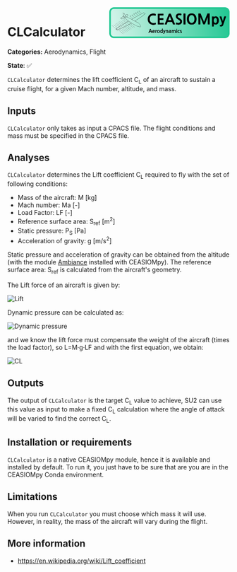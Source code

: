 <img align="right" height="70" src="../../documents/logos/CEASIOMpy_banner_aero.png">

# CLCalculator

**Categories:** Aerodynamics, Flight

**State**: :white_check_mark:


`CLCalculator` determines the lift coefficient C<sub>L</sub> of an aircraft to sustain a cruise flight, for a given Mach number, altitude, and mass.


## Inputs

`CLCalculator` only takes as input a CPACS file. The flight conditions and mass must be specified in the CPACS file.


## Analyses

`CLCalculator` determines the Lift coefficient C<sub>L</sub> required to fly with the set of following conditions:

* Mass of the aircraft: M [kg]
* Mach number: Ma [-] 
* Load Factor: LF [-] 
* Reference surface area: S<sub>ref</sub> [m<sup>2</sup>] 
* Static pressure: P<sub>S</sub> [Pa] 
* Acceleration of gravity: g [m/s<sup>2</sup>]

Static pressure and acceleration of gravity can be obtained from the altitude (with the module [Ambiance](https://github.com/airinnova/ambiance) installed with CEASIOMpy). The reference surface area: S<sub>ref</sub> is calculated from the aircraft's geometry. 

The Lift force of an aircraft is given by:

![Lift](https://latex.codecogs.com/png.image?\dpi{110}\bg{white}L&space;=&space;\frac{1}{2}&space;\cdot&space;q&space;\cdot&space;S_{ref}&space;\cdot&space;C_L)

Dynamic pressure can be calculated as:

![Dynamic pressure](https://latex.codecogs.com/png.image?\dpi{110}\bg{white}q&space;=&space;\frac{1}{2}&space;\cdot&space;\gamma&space;\cdot&space;P_s&space;\cdot&space;M^2)

and we know the lift force must compensate the weight of the aircraft (times the load factor), so L=M·g·LF and with the first equation, we obtain:

![CL](https://latex.codecogs.com/png.image?\dpi{110}\bg{white}C_L&space;=&space;\frac{M&space;\cdot&space;g&space;\cdot&space;LF}{q&space;\cdot&space;S_{ref}})


## Outputs

 The output of `CLCalculator` is the target C<sub>L</sub> value to achieve, SU2 can use this value as input to make a fixed C<sub>L</sub> calculation where the angle of attack will be varied to find the correct C<sub>L</sub>.


## Installation or requirements

`CLCalculator` is a native CEASIOMpy module, hence it is available and installed by default. To run it, you just have to be sure that are you are in the CEASIOMpy Conda environment.


## Limitations

When you run `CLCalculator` you must choose which mass it will use. However, in reality, the mass of the aircraft will vary during the flight.


## More information

* https://en.wikipedia.org/wiki/Lift_coefficient

